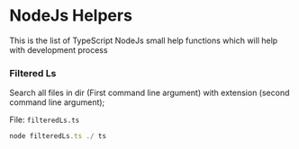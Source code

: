 # NodeJs Helpers

This is the list of TypeScript NodeJs small help functions which will help with development process

### Filtered Ls

Search all files in dir (First command line argument) with extension (second command line argument);

File: `filteredLs.ts`
```ts
node filteredLs.ts ./ ts
```

